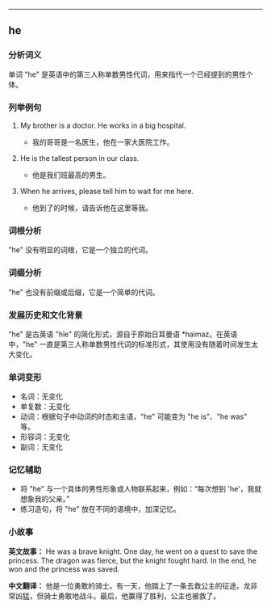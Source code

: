 
---------------
## he
### 分析词义
单词 "he" 是英语中的第三人称单数男性代词，用来指代一个已经提到的男性个体。

### 列举例句
1. My brother is a doctor. He works in a big hospital.
   - 我的哥哥是一名医生，他在一家大医院工作。

2. He is the tallest person in our class.
   - 他是我们班最高的男生。

3. When he arrives, please tell him to wait for me here.
   - 他到了的时候，请告诉他在这里等我。

### 词根分析
"he" 没有明显的词根，它是一个独立的代词。

### 词缀分析
"he" 也没有前缀或后缀，它是一个简单的代词。

### 发展历史和文化背景
"he" 是古英语 "hīe" 的简化形式，源自于原始日耳曼语 *haimaz。在英语中，"he" 一直是第三人称单数男性代词的标准形式，其使用没有随着时间发生太大变化。

### 单词变形
- 名词：无变化
- 单复数：无变化
- 动词：根据句子中动词的时态和主语，"he" 可能变为 "he is"、"he was" 等。
- 形容词：无变化
- 副词：无变化

### 记忆辅助
- 将 "he" 与一个具体的男性形象或人物联系起来，例如：“每次想到 'he'，我就想象我的父亲。”
- 练习造句，将 "he" 放在不同的语境中，加深记忆。

### 小故事
**英文故事：**
He was a brave knight. One day, he went on a quest to save the princess. The dragon was fierce, but the knight fought hard. In the end, he won and the princess was saved.

**中文翻译：**
他是一位勇敢的骑士。有一天，他踏上了一条去救公主的征途。龙非常凶猛，但骑士勇敢地战斗。最后，他赢得了胜利，公主也被救了。

